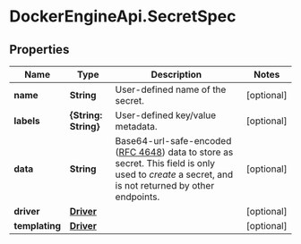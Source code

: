 # DockerEngineApi.SecretSpec

## Properties

Name | Type | Description | Notes
------------ | ------------- | ------------- | -------------
**name** | **String** | User-defined name of the secret. | [optional] 
**labels** | **{String: String}** | User-defined key/value metadata. | [optional] 
**data** | **String** | Base64-url-safe-encoded ([RFC 4648](https://tools.ietf.org/html/rfc4648#section-5)) data to store as secret.  This field is only used to _create_ a secret, and is not returned by other endpoints.  | [optional] 
**driver** | [**Driver**](Driver.md) |  | [optional] 
**templating** | [**Driver**](Driver.md) |  | [optional] 


